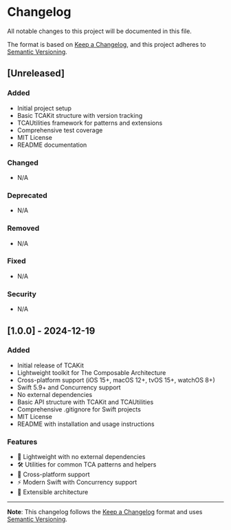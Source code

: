 # Changelog

All notable changes to this project will be documented in this file.

The format is based on [Keep a Changelog](https://keepachangelog.com/en/1.0.0/),
and this project adheres to [Semantic Versioning](https://semver.org/spec/v2.0.0.html).

## [Unreleased]

### Added
- Initial project setup
- Basic TCAKit structure with version tracking
- TCAUtilities framework for patterns and extensions
- Comprehensive test coverage
- MIT License
- README documentation

### Changed
- N/A

### Deprecated
- N/A

### Removed
- N/A

### Fixed
- N/A

### Security
- N/A

## [1.0.0] - 2024-12-19

### Added
- Initial release of TCAKit
- Lightweight toolkit for The Composable Architecture
- Cross-platform support (iOS 15+, macOS 12+, tvOS 15+, watchOS 8+)
- Swift 5.9+ and Concurrency support
- No external dependencies
- Basic API structure with TCAKit and TCAUtilities
- Comprehensive .gitignore for Swift projects
- MIT License
- README with installation and usage instructions

### Features
- 🚀 Lightweight with no external dependencies
- 🛠️ Utilities for common TCA patterns and helpers
- 📱 Cross-platform support
- ⚡ Modern Swift with Concurrency support
- 🔧 Extensible architecture

---

**Note**: This changelog follows the [Keep a Changelog](https://keepachangelog.com/) format and uses [Semantic Versioning](https://semver.org/).
